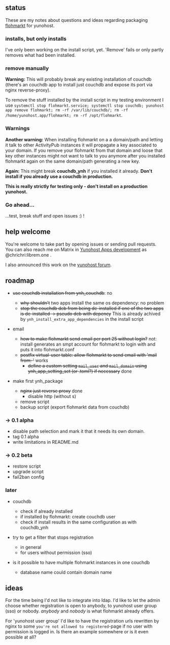 ## status

These are my notes about questions and ideas regarding packaging [flohmarkt](https://codeberg.org/flohmarkt/flohmarkt) for yunohost.

### installs, but only installs

I've only been working on the install script, yet. 'Remove' fails or only partly removes what had been installed.

### remove manually

**Warning:** This will probably break any existing installation of couchdb (there's an couchdb app to install just couchdb and expose its port via nginx reverse-proxy).

To remove the stuff installed by the install script in my testing environment I use `systemctl stop flohmarkt.service; systemctl stop couchdb; yunohost app remove flohmarkt; rm -rf /var/lib/couchdb/; rm -rf /home/yunohost.app/flohmarkt; rm -rf /opt/flohmarkt`.

### Warnings

**Another warning:** When installing flohmarkt on a a domain/path and letting it talk to other ActivityPub instances it will propagate a key associated to your domain. If you remove your flohmarkt from that domain and loose that key other instances might not want to talk to you anymore after you installed flohmarkt again on the same domain/path generating a new key.

**Again:** This might break **couchdb_ynh** if you installed it already. **Don't install if you already use a couchdb in production.**

**This is really strictly for testing only - don't install on a production yunohost.**

### Go ahead…

…test, break stuff and open issues :) !

## help welcome

You're welcome to take part by opening issues or sending pull requests. You can also reach me on Matrix in [Yunohost Apps development](https://matrix.to/#/%23yunohost-apps:matrix.org) as @chrichri:librem.one .

I also announced this work on the [yunohost forum](https://forum.yunohost.org/t/ynh-flohmarkt-flohmarkt-as-an-app-for-yunohost/28455?u=chrichri).

## roadmap

* ~~use couchdb installation from ynh_couchdb~~: no
  * ~~why shouldn't~~ two apps install the same os dependency: no problem
  * ~~stop the couchdb deb from being de-installed if one of the two apps is de-installed → pseudo deb with depency~~ This is already achived by `ynh_install_extra_app_dependencies` in the install script
  

* email
  * ~~how to make flohmarkt send email per port 25 without login?~~ not: install generates an smpt account for flohmarkt to login with and puts it into flohmarkt.conf
  * ~~postfix virtual-user table: allow flohmarkt to send email with 'mail from: <flohmarkt-email>'~~ works
    * ~~define a custom setting `mail_user` and `mail_domain` using ynh_app_setting_set (or .toml?) if necessary~~ done

* make first ynh_package
  * ~~nginx just reverse proxy~~ done
    * disable http (without s)
  * remove script
  * backup script (export flohmarkt data from couchdb)

### → 0.1 alpha
* disable path selection and mark it that it needs its own domain.
* tag 0.1 alpha
* write limitations in README.md

### → 0.2 beta
* restore script
* upgrade script
* fail2ban config

### later

* couchdb
  * check if already installed
  * if installed by flohmarkt: create couchdb user
  * check if install results in the same configuration as with couchdb_ynh

* try to get a filter that stops registration
  * in general
  * for users without permission (sso)

* is it possible to have multiple flohmarkt instances in one couchdb
  * database name could contain domain name

## ideas

For the time being I'd not like to integrate into ldap. I'd like to let the admin choose whether registration is open to anybody, to yunohost user group (sso) or nobody. _anybody_ and _nobody_ is what flohmarkt already offers.

For 'yunohost user group' I'd like to have the registration urls rewritten by nginx to some `you're not allowed to registered`-page if no user with permission is logged in. Is there an example somewhere or is it even possible at all?


